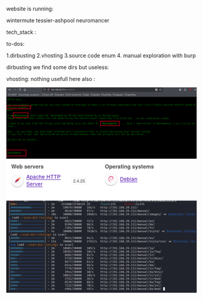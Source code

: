 website is running:

wintermute
tessier-ashpool
neuromancer

tech_stack :





to-dos:

1.dirbusting
2.vhosting
3.source code enum
4. manual exploration with burp


dirbusting
we find some dirs but useless:




vhosting:
nothing usefull here also :


![unnamed_18aee7a18ee649518643f19f9706954f](unnamed_18aee7a18ee649518643f19f9706954f.png)
![unnamed_0243555d60f240afac7b1c6c300aa0fd](unnamed_0243555d60f240afac7b1c6c300aa0fd.png)
![unnamed_84cad64a6d1f400d80aea97069d58d89](unnamed_84cad64a6d1f400d80aea97069d58d89.png)
